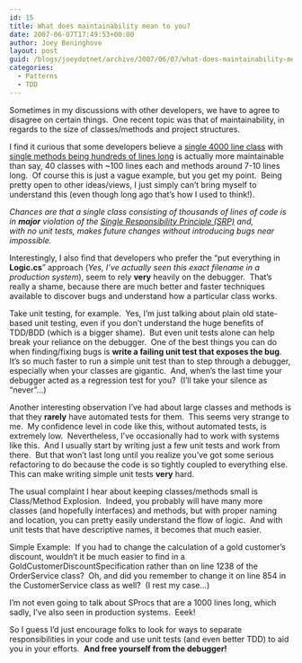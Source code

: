 ```yaml
---
id: 15
title: What does maintainability mean to you?
date: 2007-06-07T17:49:53+00:00
author: Joey Beninghove
layout: post
guid: /blogs/joeydotnet/archive/2007/06/07/what-does-maintainability-mean-to-you.aspx
categories:
  - Patterns
  - TDD
---
```

Sometimes in my discussions with other developers, we have to agree to disagree on certain things.&nbsp; One recent topic was that of maintainability, in regards to&nbsp;the size of&nbsp;classes/methods and project structures.&nbsp; 

I find it curious that some developers believe a [single 4000 line class](http://c2.com/cgi/wiki?GodClass) with [single methods being hundreds of lines long](http://c2.com/cgi/wiki?LongMethodSmell) is actually more maintainable than say,&nbsp;40&nbsp;classes with ~100 lines each and methods around 7-10 lines long.&nbsp; Of course this is just a vague example, but you get my point.&nbsp; Being pretty open to other ideas/views, I just simply can&#8217;t bring myself to understand this (even though long&nbsp;ago&nbsp;that&#8217;s how I used to think!).&nbsp; 

_Chances are that a single class consisting of thousands of lines of code is in **major** violation of the [Single Responsibility Principle (SRP)](http://en.wikipedia.org/wiki/Single_responsibility_principle)&nbsp;and, with&nbsp;no&nbsp;unit tests,&nbsp;makes future changes without introducing bugs near impossible.&nbsp;_ 

Interestingly, I also find that developers who prefer the &#8220;put everything in **Logic.cs**&#8221; approach (_Yes, I&#8217;ve actually seen this exact filename in a production system_), seem to rely **very** heavily on the debugger.&nbsp; That&#8217;s really a shame, because there are much better and faster techniques available to discover bugs and&nbsp;understand how a particular class works.

Take unit testing, for example.&nbsp; Yes, I&#8217;m just talking about plain old state-based unit testing, even if you don&#8217;t&nbsp;understand the huge benefits of TDD/BDD (which is a bigger shame).&nbsp; But even unit tests alone can help break your reliance on the debugger.&nbsp; One of the best things you can do when finding/fixing bugs is **write a failing unit test that exposes the bug**.&nbsp; It&#8217;s so much faster to run a simple unit test than to step through a debugger, especially when your classes are gigantic.&nbsp; And, when&#8217;s the last time your debugger acted as a regression test for you?&nbsp; (I&#8217;ll take your silence as &#8220;never&#8221;&#8230;)

Another interesting observation I&#8217;ve had about large classes and methods is that they **rarely** have automated tests for them.&nbsp; This seems very strange to me.&nbsp; My confidence level in code like this, without automated tests,&nbsp;is extremely low.&nbsp; Nevertheless, I&#8217;ve occasionally had to work with systems like this.&nbsp; And I usually start by writing just a few unit tests and work from there.&nbsp; But that won&#8217;t last long until you realize you&#8217;ve got some serious refactoring to do because the code is so tightly coupled to everything else.&nbsp; This can make writing simple unit tests **very** hard.

The usual complaint I hear about keeping classes/methods small is Class/Method Explosion.&nbsp; Indeed, you probably will have many more classes (and hopefully interfaces) and methods, but with proper naming and location, you can pretty easily understand the flow of logic.&nbsp; And with unit tests that have descriptive names, it becomes that much easier.&nbsp; 

Simple Example:&nbsp; If you had to change the calculation of a gold customer&#8217;s discount, wouldn&#8217;t it be much easier to find in a GoldCustomerDiscountSpecification rather than on line 1238&nbsp;of the OrderService class?&nbsp; Oh, and did you remember to change it on line 854 in the CustomerService class as well?&nbsp; (I rest my case&#8230;)

I&#8217;m not even going to talk about SProcs that are a 1000 lines long, which sadly, I&#8217;ve also seen in production systems.&nbsp; Eeek!

So I guess I&#8217;d just encourage folks to look for ways to separate responsibilities in your code and use unit tests (and even better TDD) to aid you in your efforts.&nbsp; **And free yourself from the debugger!**